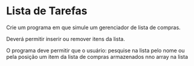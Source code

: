 # Lista de Tarefas

Crie um programa em que simule um gerenciador de lista de compras. 

Deverá permitir inserir ou remover itens da lista.

O programa deve permitir que o usuário: pesquise na lista pelo nome ou pela posição um item da lista de compras armazenados nno array na lista

